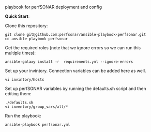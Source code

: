 playbook for perfSONAR deployment and config

**Quick Start**:

Clone this repository:

    git clone git@github.com:perfsonar/ansible-playbook-perfsonar.git
    cd ansible-playbook-perfsonar

Get the required roles (note that we ignore errors so we can run this multiple times):

    ansible-galaxy install -r  requirements.yml --ignore-errors

Set up your invintory.  Connection variables can be added here as well.

    vi invintory/hosts

Set up perfSONAR variables by running the defaults.sh script and then editing them:

    ./defaults.sh
    vi inventory/group_vars/all/*

Run the playbook:

    ansible-playbook perfsonar.yml


